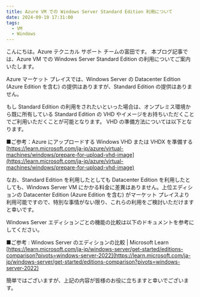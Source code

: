 ```yaml
---
title: Azure VM での Windows Server Standard Edition 利用について
date: 2024-09-10 17:31:00
tags:
  - VM
  - Windows
---
```


こんにちは。Azure テクニカル サポート チームの富田です。
本ブログ記事では、Azure VM での Windows Server Standard Edition の利用についてご案内いたします。

<!-- more -->
Azure マーケット プレイスでは、Windows Server の Datacenter Edition (Azure Edition を含む) の提供はありますが、Standard Edition の提供はありません。
 
もし Standard Edition の利用をされたいといった場合は、オンプレミス環境から既に所有している Standard Edition の VHD やイメージをお持ちいただくことでご利用いただくことが可能となります。
VHD の準備方法については以下となります。

■ご参考：Azure にアップロードする Windows VHD または VHDX を準備する
[https://learn.microsoft.com/ja-jp/azure/virtual-machines/windows/prepare-for-upload-vhd-image](https://learn.microsoft.com/ja-jp/azure/virtual-machines/windows/prepare-for-upload-vhd-image)

なお、Standard Edition を利用したとしても Datacenter Edition を利用したとしても、Windows Server VM にかかる料金に差異はありません。上位エディションの Datacenter Edition (Azure Edition を含む) がマーケット プレイスより利用可能ですので、特別な事情がない限り、これらの利用をご検討いただけますと幸いです。

Windows Server エディションごとの機能の比較は以下のドキュメントを参考にしてください。

■ご参考 : Windows Server のエディションの比較 | Microsoft Learn
[https://learn.microsoft.com/ja-jp/windows-server/get-started/editions-comparison?pivots=windows-server-2022](https://learn.microsoft.com/ja-jp/windows-server/get-started/editions-comparison?pivots=windows-server-2022)

簡単ではございますが、上記の内容が皆様のお役に立ちますと幸いでございます。

